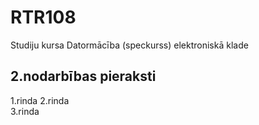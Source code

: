 # RTR108
Studiju kursa Datormācība (speckurss) elektroniskā klade
## 2.nodarbības pieraksti 
1.rinda 
2.rinda   
3.rinda

